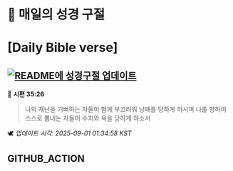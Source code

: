 # 🙏 매일의 성경 구절
# [Daily Bible verse]
## [![README에 성경구절 업데이트](https://github.com/DONGSUKA/first_test/actions/workflows/update-readme-bible.yml/badge.svg)](https://github.com/DONGSUKA/first_test/actions/workflows/update-readme-bible.yml)
<!-- START_BIBLE_VERSE -->
📖 **시편 35:26**
> 나의 재난을 기뻐하는 자들이 함께 부끄러워 낭패를 당하게 하시며 나를 향하여 스스로 뽐내는 자들이 수치와 욕을 당하게 하소서

🕊️ _업데이트 시각: 2025-09-01 01:34:58 KST_
  <!-- END_BIBLE_VERSE -->
## GITHUB_ACTION
